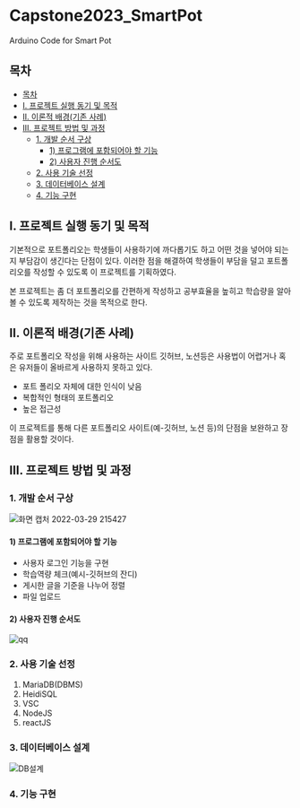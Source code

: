 # Capstone2023_SmartPot
Arduino Code for Smart Pot

## 목차
  - [목차](#목차)
  - [Ⅰ. 프로젝트 실행 동기 및 목적](#ⅰ-프로젝트-실행-동기-및-목적)
  - [Ⅱ. 이론적 배경(기존 사례)](#ⅱ-이론적-배경기존-사례)
  - [Ⅲ. 프로젝트 방법 및 과정](#ⅲ-프로젝트-방법-및-과정)
    - [1. 개발 순서 구상](#1-개발-순서-구상)
      - [1) 프로그램에 포함되어야 할 기능](#1-프로그램에-포함되어야-할-기능)
      - [2) 사용자 진행 순서도](#2-사용자-진행-순서도)
    - [2. 사용 기술 선정](#2-사용-기술-선정)
    - [3. 데이터베이스 설계](#3-데이터베이스-설계)
    - [4. 기능 구현](#4-기능-구현)

## Ⅰ. 프로젝트 실행 동기 및 목적
기본적으로 포트폴리오는 학생들이 사용하기에 까다롭기도 하고 어떤 것을 넣어야 되는지 부담감이 생긴다는 단점이 있다.
이러한 점을 해결하여 학생들이 부담을 덜고 포트폴리오를 작성할 수 있도록 이 프로젝트를 기획하였다.

본 프로젝트는 좀 더 포트폴리오를 간편하게 작성하고 공부효율을 높히고 학습량을 알아볼 수 있도록 제작하는 것을 목적으로 한다.

## Ⅱ. 이론적 배경(기존 사례)
주로 포트폴리오 작성을 위해 사용하는 사이트 깃허브, 노션등은 사용법이 어렵거나 혹은 유저들이 올바르게 사용하지 못하고 있다.

* 포트 폴리오 자체에 대한 인식이 낮음
* 복합적인 형태의 포트폴리오
* 높은 접근성

이 프로젝트를 통해 다른 포트폴리오 사이트(예-깃허브, 노션 등)의 단점을 보완하고 장점을 활용할 것이다.

## Ⅲ. 프로젝트 방법 및 과정
### 1. 개발 순서 구상
![화면 캡처 2022-03-29 215427](https://user-images.githubusercontent.com/81201101/160825996-27719cfc-e088-47ed-8a85-4ed912721970.png)


#### 1) 프로그램에 포함되어야 할 기능
* 사용자 로그인 기능을 구현
* 학습역량 체크(예시-깃허브의 잔디)
* 게시한 글을 기준을 나누어 정렬
* 파일 업로드
#### 2) 사용자 진행 순서도
![qq](https://user-images.githubusercontent.com/81201101/160827186-babae781-5313-4112-83e6-ba668feaecc1.png)

### 2. 사용 기술 선정

1. MariaDB(DBMS)
2. HeidiSQL
3. VSC
4. NodeJS
5. reactJS 


### 3. 데이터베이스 설계
![DB설계](https://user-images.githubusercontent.com/81201101/160826491-e3d45be0-9e5a-4999-9bb9-3ba6fa9c6437.png)


### 4. 기능 구현
